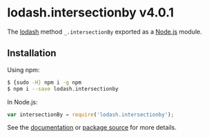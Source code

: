 # lodash.intersectionby v4.0.1

The [lodash](https://lodash.com/) method `_.intersectionBy` exported as a [Node.js](https://nodejs.org/) module.

## Installation

Using npm:
```bash
$ {sudo -H} npm i -g npm
$ npm i --save lodash.intersectionby
```

In Node.js:
```js
var intersectionBy = require('lodash.intersectionby');
```

See the [documentation](https://lodash.com/docs#intersectionBy) or [package source](https://github.com/lodash/lodash/blob/4.0.1-npm-packages/lodash.intersectionby) for more details.
